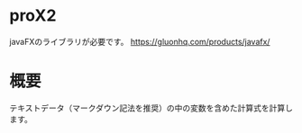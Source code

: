 # proX2
javaFXのライブラリが必要です。
https://gluonhq.com/products/javafx/

# 概要
テキストデータ（マークダウン記法を推奨）の中の変数を含めた計算式を計算します。

